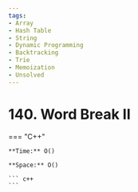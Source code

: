 ```yaml
---
tags:
- Array
- Hash Table
- String
- Dynamic Programming
- Backtracking
- Trie
- Memoization
- Unsolved
---
```



# 140. Word Break II

=== "C++"

    **Time:** O()

    **Space:** O()

    ``` c++
    ```